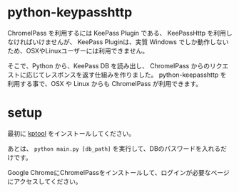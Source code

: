 # python-keypasshttp

ChromeIPass を利用するには KeePass Plugin である、 KeePassHttp を利用しなければいけませんが、
KeePass Pluginは、実質 Windows でしか動作しないため、OSXやLinuxユーザーには利用できません。

そこで、Python から、KeePass DB を読み出し、 ChromeIPass からのリクエストに応じてレスポンスを返す仕組みを作りました。
python-keepasshttp を利用する事で、OSX や Linux からも ChromeIPass が利用できます。

# setup

最初に [kptool](https://github.com/shirou/kptool) をインストールしてください。

あとは、 `` python main.py [db_path] `` を実行して、DBのパスワードを入れるだけです。

Google ChromeにChromeIPassをインストールして、ログインが必要なページにアクセスしてください。
